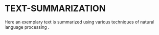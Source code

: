 # TEXT-SUMMARIZATION
Here an exemplary text is summarized using various techniques of natural language processing .
